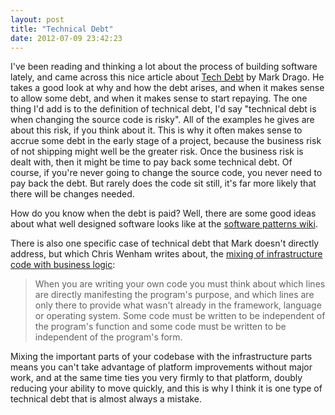 ```yaml
---
layout: post
title: "Technical Debt"
date: 2012-07-09 23:42:23
---
```

I've been reading and thinking a lot about the process of building software lately, and came across this nice article about [Tech Debt](http://markdrago.com/blog/2012/04/23/a-pragmatic-exploration-of-tech-debt/) by Mark Drago. He takes a good look at why and how the debt arises, and when it makes sense to allow some debt, and when it makes sense to start repaying. The one thing I'd add is to the definition of technical debt, I'd say "technical debt is when changing the source code is risky". All of the examples he gives are about this risk, if you think about it. This is why it often makes sense to accrue some debt in the early stage of a project, because the business risk of not shipping might well be the greater risk. Once the business risk is dealt with, then it might be time to pay back some technical debt. Of course, if you're never going to change the source code, you never need to pay back the debt. But rarely does the code sit still, it's far more likely that there will be changes needed.

How do you know when the debt is paid? Well, there are some good ideas about what well designed software looks like at the [software patterns wiki](http://c2.com/cgi/wiki?XpSimplicityRules).

There is also one specific case of technical debt that Mark doesn't directly address, but which Chris Wenham writes about, the [mixing of infrastructure code with business logic](http://www.yacoset.com/Home/every-line-of-code-is-a-user-interface):

> When you are writing your own code you must think about which lines are directly manifesting the program's purpose, and which lines are only there to provide what wasn't already in the framework, language or operating system. Some code must be written to be independent of the program's function and some code must be written to be independent of the program's form.

Mixing the important parts of your codebase with the infrastructure parts means you can't take advantage of platform improvements without major work, and at the same time ties you very firmly to that platform, doubly reducing your ability to move quickly, and this is why I think it is one type of technical debt that is almost always a mistake.
